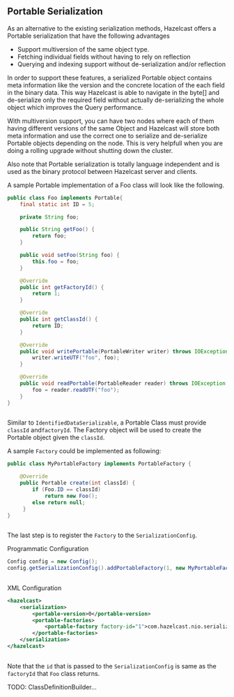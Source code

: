 
## Portable Serialization

As an alternative to the existing serialization methods, Hazelcast offers a Portable serialization that have the following advantages

-   Support multiversion of the same object type.
-   Fetching individual fields without having to rely on reflection
-   Querying and indexing support without de-serialization and/or reflection

In order to support these features, a serialized Portable object contains meta information like the version and the concrete location of the each field in the binary data. This way Hazelcast is able to navigate in the byte[] and de-serialize only the required field without actually de-serializing the whole object which improves the Query performance.

With multiversion support, you can have two nodes where each of them having different versions of the same Object and Hazelcast will store both meta information and use the correct one to serialize and de-serialize Portable objects depending on the node. This is very helpfull when you are doing a rolling upgrade without shutting down the cluster.

Also note that Portable serialization is totally language independent and is used as the binary protocol between Hazelcast server and clients.

A sample Portable implementation of a Foo class will look like the following.

```java
public class Foo implements Portable{
    final static int ID = 5;

    private String foo;

    public String getFoo() {
        return foo;
    }

    public void setFoo(String foo) {
        this.foo = foo;
    }

    @Override
    public int getFactoryId() {
        return 1;
    }

    @Override
    public int getClassId() {
        return ID;
    }

    @Override
    public void writePortable(PortableWriter writer) throws IOException {
        writer.writeUTF("foo", foo);
    }

    @Override
    public void readPortable(PortableReader reader) throws IOException {
        foo = reader.readUTF("foo");
    }
}
        
```
Similar to `IdentifiedDataSerializable`, a Portable Class must provide `classId` and`factoryId`. The Factory object will be used to create the Portable object given the `classId`.

A sample `Factory` could be implemented as following:

```java
public class MyPortableFactory implements PortableFactory {

    @Override
    public Portable create(int classId) {
        if (Foo.ID == classId)
            return new Foo();
        else return null;
     }
}
            
```
The last step is to register the `Factory` to the `SerializationConfig`.

Programmatic Configuration

```java
Config config = new Config();
config.getSerializationConfig().addPortableFactory(1, new MyPortableFactory());
                
```
XML Configuration

```xml
<hazelcast>
    <serialization>
        <portable-version>0</portable-version>
        <portable-factories>
            <portable-factory factory-id="1">com.hazelcast.nio.serialization.MyPortableFactory</portable-factory>
        </portable-factories>
    </serialization>
</hazelcast>
                
```
Note that the `id` that is passed to the `SerializationConfig` is same as the `factoryId` that `Foo` class returns.

TODO: ClassDefinitionBuilder...
